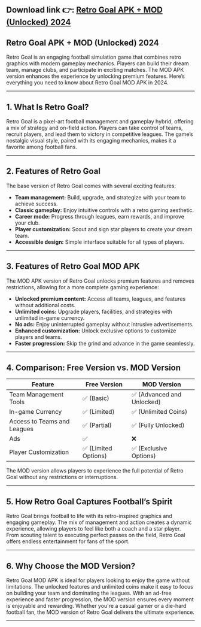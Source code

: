 ## **Download link 👉: [Retro Goal APK + MOD (Unlocked) 2024](https://tinyurl.com/5x3fh3hy)**

## Retro Goal APK + MOD (Unlocked) 2024  

Retro Goal is an engaging football simulation game that combines retro graphics with modern gameplay mechanics. Players can build their dream team, manage clubs, and participate in exciting matches. The MOD APK version enhances the experience by unlocking premium features. Here’s everything you need to know about Retro Goal MOD APK in 2024.  

---

## 1. What Is Retro Goal?  

Retro Goal is a pixel-art football management and gameplay hybrid, offering a mix of strategy and on-field action. Players can take control of teams, recruit players, and lead them to victory in competitive leagues. The game’s nostalgic visual style, paired with its engaging mechanics, makes it a favorite among football fans.  

---

## 2. Features of Retro Goal  

The base version of Retro Goal comes with several exciting features:  

- **Team management:** Build, upgrade, and strategize with your team to achieve success.  
- **Classic gameplay:** Enjoy intuitive controls with a retro gaming aesthetic.  
- **Career mode:** Progress through leagues, earn rewards, and improve your club.  
- **Player customization:** Scout and sign star players to create your dream team.  
- **Accessible design:** Simple interface suitable for all types of players.  

---

## 3. Features of Retro Goal MOD APK  

The MOD APK version of Retro Goal unlocks premium features and removes restrictions, allowing for a more complete gaming experience:  

- **Unlocked premium content:** Access all teams, leagues, and features without additional costs.  
- **Unlimited coins:** Upgrade players, facilities, and strategies with unlimited in-game currency.  
- **No ads:** Enjoy uninterrupted gameplay without intrusive advertisements.  
- **Enhanced customization:** Unlock exclusive options to customize players and teams.  
- **Faster progression:** Skip the grind and advance in the game seamlessly.  

---

## 4. Comparison: Free Version vs. MOD Version  

| **Feature**                  | **Free Version**            | **MOD Version**               |  
|-------------------------------|-----------------------------|--------------------------------|  
| Team Management Tools        | ✅ (Basic)                  | ✅ (Advanced and Unlocked)    |  
| In-game Currency             | ✅ (Limited)                | ✅ (Unlimited Coins)          |  
| Access to Teams and Leagues  | ✅ (Partial)                | ✅ (Fully Unlocked)           |  
| Ads                          | ✅                          | ❌                            |  
| Player Customization         | ✅ (Limited Options)        | ✅ (Exclusive Options)        |  

The MOD version allows players to experience the full potential of Retro Goal without any restrictions or interruptions.  

---

## 5. How Retro Goal Captures Football’s Spirit  

Retro Goal brings football to life with its retro-inspired graphics and engaging gameplay. The mix of management and action creates a dynamic experience, allowing players to feel like both a coach and a star player. From scouting talent to executing perfect passes on the field, Retro Goal offers endless entertainment for fans of the sport.  

---

## 6. Why Choose the MOD Version?  

Retro Goal MOD APK is ideal for players looking to enjoy the game without limitations. The unlocked features and unlimited coins make it easy to focus on building your team and dominating the leagues. With an ad-free experience and faster progression, the MOD version ensures every moment is enjoyable and rewarding. Whether you're a casual gamer or a die-hard football fan, the MOD version of Retro Goal delivers the ultimate experience.  

---  
